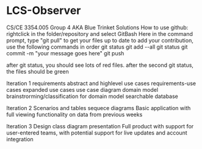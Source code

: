 # LCS-Observer
CS/CE 3354.005 Group 4 AKA Blue Trinket Solutions
How to use github:
rightclick in the folder/repository and select GitBash Here
in the command prompt, type "git pull" to get your files up to date
to add your contribution, use the following commands in order
git status
git add --all
git status
git commit -m "your message goes here"
git push

after git status, you should see lots of red files. after the second git status, the files should be green

Iteration 1
requirements
abstract and highlevel use cases
requirements-use cases
expanded use cases
use case diagram
domain model
brainstrorming/classification for domain model
searchable database

Iteration 2
Scenarios and tables
sequece diagrams
Basic application with full viewing functionality on data from previous weeks

Iteration 3
Design class diagram
presentation
Full product with support for user-entered teams, with potential support for live updates and account integration

